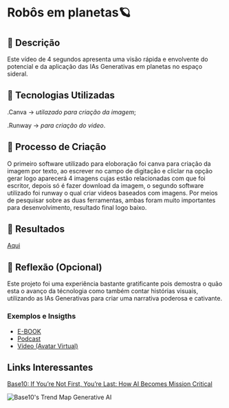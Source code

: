 # Robôs em planetas​🪐​

## 📒 Descrição
Este vídeo de 4 segundos apresenta uma visão rápida e envolvente do potencial e da aplicação das IAs Generativas em planetas no espaço sideral.


## 🤖 Tecnologias Utilizadas
.Canva -> *utilazado para criação da imagem*;

.Runway -> *para criação do video*.

## 🧐 Processo de Criação
O primeiro software utilizado para eloboração foi canva para criação da imagem por texto, ao escrever no campo de digitação e cliclar na opção gerar logo aparecerá 4 imagens cujas estão relacionadas com que foi escritor, depois só é fazer download da imagem, o segundo software utilizado foi runway o qual criar videos baseados com imagens. 
Por meios de pesquisar sobre as duas ferramentas, ambas foram muito importantes para desenvolvimento, resultado final logo baixo.

## 🚀 Resultados

[Aqui](https://github.com/user-attachments/assets/28c5699c-ff3c-494f-8b5d-fc4af9872cea)


## 💭 Reflexão (Opcional)
Este projeto foi uma experiência bastante gratificante pois demostra o quão esta o avanço da técnologia como também contar histórias visuais, utilizando as IAs Generativas para criar uma narrativa poderosa e cativante.

### Exemplos e Insigths

- [E-BOOK](/exemplos/E-BOOK.md)
- [Podcast](/exemplos/PODCAST.md)
- [Vídeo (Avatar Virtual)](/exemplos/VIDEO.md)

## Links Interessantes

[Base10: If You’re Not First, You’re Last: How AI Becomes Mission Critical](https://base10.vc/post/generative-ai-mission-critical/)

![Base10's Trend Map Generative AI](https://github.com/digitalinnovationone/lab-natty-or-not/assets/730492/f4df26e8-f8f7-4419-8252-c69d73ea930c)
